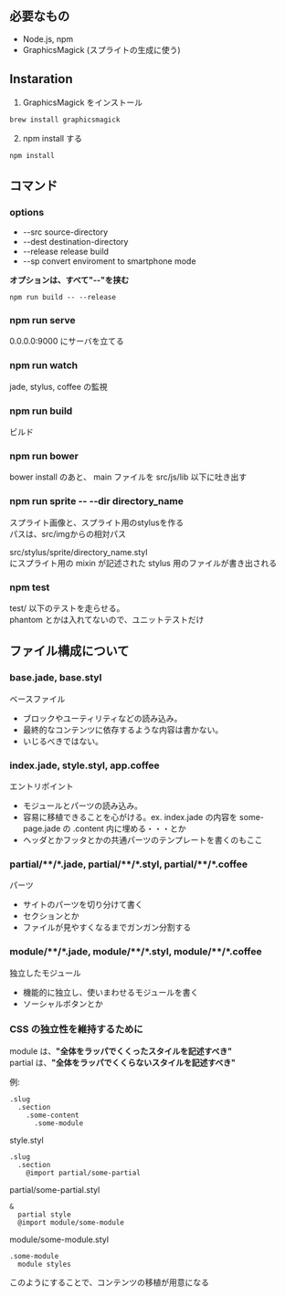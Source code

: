 ## 必要なもの
* Node.js, npm
* GraphicsMagick (スプライトの生成に使う)

## Instaration

1. GraphicsMagick をインストール
  ```sh
  brew install graphicsmagick
  ```

2. npm install する
  ```
  npm install
  ```

## コマンド

### options

* --src source-directory
* --dest destination-directory
* --release release build
* --sp convert enviroment to smartphone mode

**オプションは、すべて"--"を挟む**

```
npm run build -- --release
```

### npm run serve

0.0.0.0:9000 にサーバを立てる

### npm run watch

jade, stylus, coffee の監視

### npm run build

ビルド  

### npm run bower

bower install のあと、
main ファイルを src/js/lib 以下に吐き出す

### npm run sprite -- --dir directory_name

スプライト画像と、スプライト用のstylusを作る  
パスは、src/imgからの相対パス  

src/stylus/sprite/directory_name.styl  
にスプライト用の mixin が記述された stylus 用のファイルが書き出される  

### npm test

test/ 以下のテストを走らせる。  
phantom とかは入れてないので、ユニットテストだけ

## ファイル構成について

### base.jade, base.styl

ベースファイル
* ブロックやユーティリティなどの読み込み。  
* 最終的なコンテンツに依存するような内容は書かない。  
* いじるべきではない。

### index.jade, style.styl, app.coffee

エントリポイント  
* モジュールとパーツの読み込み。
* 容易に移植できることを心がける。ex. index.jade の内容を some-page.jade の .content 内に埋める・・・とか
* ヘッダとかフッタとかの共通パーツのテンプレートを書くのもここ

### partial/\*\*/\*.jade, partial/\*\*/\*.styl, partial/\*\*/\*.coffee

パーツ

* サイトのパーツを切り分けて書く
* セクションとか
* ファイルが見やすくなるまでガンガン分割する

### module/\*\*/\*.jade, module/\*\*/\*.styl, module/\*\*/\*.coffee

独立したモジュール
* 機能的に独立し、使いまわせるモジュールを書く
* ソーシャルボタンとか

### CSS の独立性を維持するために

module は、**"全体をラッパでくくったスタイルを記述すべき"**  
partial は、**"全体をラッパでくくらないスタイルを記述すべき"**

例:
```jade
.slug
  .section
    .some-content
      .some-module
```

style.styl
```
.slug
  .section
    @import partial/some-partial
```

partial/some-partial.styl
```
&
  partial style
  @import module/some-module
```

module/some-module.styl
```
.some-module
  module styles
```

このようにすることで、コンテンツの移植が用意になる

